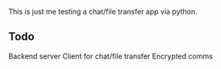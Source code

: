 This is just me testing a chat/file transfer app via python.

Todo
-----
Backend server
Client for chat/file transfer
Encrypted comms

